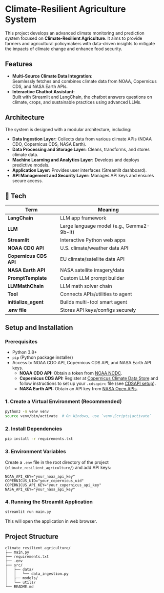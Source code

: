 # Climate-Resilient Agriculture System

This project develops an advanced climate monitoring and prediction system focused on **Climate-Resilient Agriculture**. It aims to provide farmers and agricultural policymakers with data-driven insights to mitigate the impacts of climate change and enhance food security.

## Features
- **Multi-Source Climate Data Integration:**  
  Seamlessly fetches and combines climate data from NOAA, Copernicus CDS, and NASA Earth APIs. 
- **Interactive Chatbot Assistant:**  
  Built with Streamlit and LangChain, the chatbot answers questions on climate, crops, and sustainable practices using advanced LLMs.

## Architecture

The system is designed with a modular architecture, including:

-   **Data Ingestion Layer:** Collects data from various climate APIs (NOAA CDO, Copernicus CDS, NASA Earth).
-   **Data Processing and Storage Layer:** Cleans, transforms, and stores climate data.
-   **Machine Learning and Analytics Layer:** Develops and deploys predictive models.
-   **Application Layer:** Provides user interfaces (Streamlit dashboard).
-   **API Management and Security Layer:** Manages API keys and ensures secure access.

## 🧩 Tech 

|    **Term**         |  **Meaning**                                  |
|---------------------|-----------------------------------------------|
| **LangChain**       | LLM app framework                             |
| **LLM**             | Large language model (e.g., Gemma2-9b-It)     |
| **Streamlit**       | Interactive Python web apps                   |
| **NOAA CDO API**    | U.S. climate/weather data API                 |
| **Copernicus CDS API** | EU climate/satellite data API              |
| **NASA Earth API**  | NASA satellite imagery/data                   |
| **PromptTemplate**  | Custom LLM prompt builder                     |
| **LLMMathChain**    | LLM math solver chain                         |
| **Tool**            | Connects APIs/utilities to agent              |
| **initialize_agent**| Builds multi-tool smart agent                 |
| **.env file**       | Stores API keys/configs securely              |


## Setup and Installation

### Prerequisites

-   Python 3.8+
-   `pip` (Python package installer)
-   Access to NOAA CDO API, Copernicus CDS API, and NASA Earth API keys.
    -   **NOAA CDO API:** Obtain a token from [NOAA NCDC](https://www.ncdc.noaa.gov/cdo-web/webservices/v2).
    -   **Copernicus CDS API:** Register at [Copernicus Climate Data Store](https://cds.climate.copernicus.eu/user/register) and follow instructions to set up your `.cdsapirc` file (see [CDSAPI setup](https://cds.climate.copernicus.eu/how-to-api)).
    -   **NASA Earth API:** Obtain an API key from [NASA Open APIs](https://api.nasa.gov/).



### 1. Create a Virtual Environment (Recommended)

```bash
python3 -m venv venv
source venv/bin/activate  # On Windows, use `venv\Scripts\activate`
```

### 2. Install Dependencies

```bash
pip install -r requirements.txt
```

### 3. Environment Variables

Create a `.env` file in the root directory of the project (`climate_resilient_agriculture/`) and add API keys:

```
NOAA_API_KEY="your_noaa_api_key"
COPERNICUS_UID="your_copernicus_uid"
COPERNICUS_API_KEY="your_copernicus_api_key"
NASA_API_KEY="your_nasa_api_key"
```

### 4. Running the Streamlit Application

```bash
streamlit run main.py
```

This will open the application in web browser.

## Project Structure

```
climate_resilient_agriculture/
├── main.py
├── requirements.txt
├── .env
├── src/
│   ├── data/
│   │   └── data_ingestion.py
│   ├── models/
│   └── utils/
└── README.md
```

